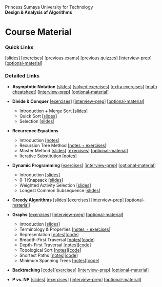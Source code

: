 Princess Sumaya University for Technology<br>
**Design & Analysis of Algorithms**


# Course Material

### Quick Links
[[slides](https://drive.google.com/drive/u/0/folders/15ezTID5fhYaOlR_0Zy5lP7jN4qcETCDi)] 
[[exercises](https://drive.google.com/drive/folders/1aEaUMbczLLp80JzB5EnFStJsJrTa_mxw)] 
[[previous exams](https://drive.google.com/drive/u/0/folders/1mmic8Ul1pXoO9C6xvaRsaXRQTrj1GqTY)]
[[previous quizzes](https://drive.google.com/drive/u/0/folders/1tvNj3AYvK5YVm_U7Tp-eYpU-NWs-v_ZZ)]
[[interview-prep](interview-prep/)]
[[optional-material](optional-material/)]

### Detailed Links

* **Asymptotic Notation**  [[slides](https://drive.google.com/file/d/1hDWfOJx5IiQE9ZQRc0RwGBJaU9I9bJva/view?usp=drive_link)] 
                           [[solved exercises](https://docs.google.com/document/d/1PiICvOyTGuuyXjHlTLHfdDstboefJ46jHFOkSYu7ORI)] 
                           [[extra exercises](https://drive.google.com/file/d/1fCnkcCc25tJga370pk3T5NDwf3zohkt3/view?usp=drive_link)]
                           [[math cheatsheet](https://drive.google.com/file/d/1LZ_169rEf6s6UEs9UQqg55SSazzozYuE/view?usp=drive_link)]
                           [[interview-prep](interview-prep/complexity.md)]
                           [[optional-material](optional-material/complexity.md)]

* **Divide & Conquer**             [[exercises](https://docs.google.com/document/d/1P8mtuPHjUSCAlzfV51izkOVw38kALpc9gy5E9x-5NBY/edit?usp=sharing)]
                                   [[interview-prep](interview-prep/divide-conquer.md)]
                                   [[optional-material](optional-material/divide-conquer.md)]
    * Introduction + Merge Sort    [[slides](https://drive.google.com/file/d/1o13dQkmnxCxddsf13W4X419AHYa4wvKy)]
    * Quick Sort                   [[slides](https://drive.google.com/file/d/1-_hZsaKTxAXF6hzejsHepf1DGv1id2od)]
    * Selection                    [[slides](https://drive.google.com/file/d/1NXCAi8vuF2J0HFUDgGvTF8Bd2U7QNYcl)]


* **Recurrence Equations**         
    * Introduction                 [[notes](https://drive.google.com/file/d/1mz7Glr3PedzP77wYnGlfdfUTvbv3SidA)]
    * Recursion Tree Method        [[notes + exercises](https://drive.google.com/file/d/1sMUrc7DLmeXg81MWFqFs6Rb0hITRdvPS)]
    * Master Method                [[slides](https://drive.google.com/file/d/1Lxfk8k8vkqoouynU3-bNOYixwqsuxUdo)]
                                   [[exercises](https://drive.google.com/file/d/1TyRuBx9PB5BQq_GAV-4NjekKuA8SNc1l)]
                                   [[optional-material](optional-material/master.md)]
    * Iterative Substitution       [[notes](https://drive.google.com/file/d/11kRyPVPOfNPfwD39njN9P5Yh1ah0hZWF)]
 
* **Dynamic Programming**          [[exercises](url)]
                                   [[interview-prep](url)]
                                   [[optional-material](url)]
    * Introduction                 [[slides](url)]
    * 0-1 Knapsack                 [[slides](url)]
    * Weighted Activity Selection  [[slides](url)]
    * Longest Common Subsequence   [[slides](url)]
  
* **Greedy Algorithms**            [[slides](url)][[exercises](url)]
                                   [[interview-prep](url)]
                                   [[optional-material](url)]
    
* **Graphs**                       [[exercises](url)]
                                   [[interview-prep](url)]
                                   [[optional-material](url)]
    * Introduction                 [[slides](url)]
    * Terminology & Properties     [[notes + exercises](url)]
    * Representation               [[notes](url)][[code](url)]
    * Breadth-First Traversal      [[notes](url)][[code](url)]
    * Depth-First Traversal        [[notes](url)][[code](url)]
    * Topological Sort             [[notes](url)][[code](url)]
    * Shortest Paths               [[notes](url)][[code](url)]
    * Minimum Spanning Trees       [[notes](url)][[code](url)]

* **Backtracking**                 [[code](url)][[exercises](url)]
                                   [[interview-prep](url)]
                                   [[optional-material](url)]

* **P vs. NP**                     [[slides](url)]
                                   [[exercises](url)]
                                   [[interview-prep](url)]
                                   [[optional-material](url)]
